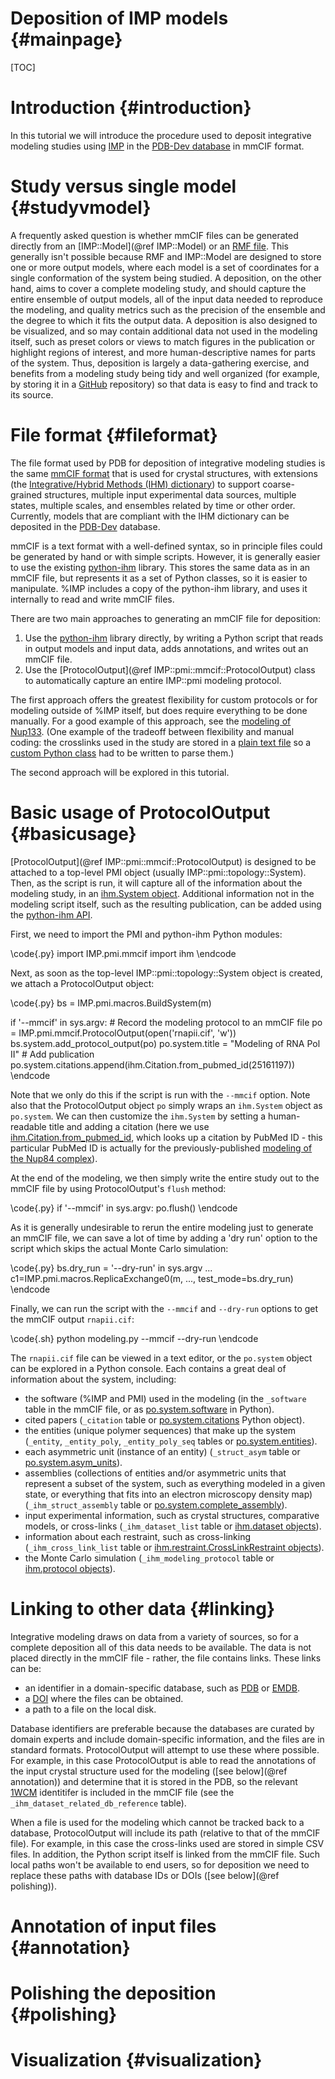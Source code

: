 Deposition of IMP models {#mainpage}
========================

[TOC]

# Introduction {#introduction}

In this tutorial we will introduce the procedure used to deposit integrative
modeling studies using [IMP](https://integrativemodeling.org/)
in the [PDB-Dev database](https://pdb-dev.wwpdb.org/) in mmCIF format.

# Study versus single model {#studyvmodel}

A frequently asked question is whether mmCIF files can be generated directly
from an [IMP::Model](@ref IMP::Model) or an
[RMF file](https://integrativemodeling.org/rmf/).
This generally isn't possible because RMF and IMP::Model are designed to
store one or more output models, where each model is a set of coordinates for
a single conformation of the system being studied. A deposition, on the other
hand, aims to cover a complete modeling study, and should capture the entire
ensemble of output models, all of the input data needed to reproduce the
modeling, and quality metrics such as the precision of the ensemble and the
degree to which it fits the output data. A deposition is also designed to
be visualized, and so may contain additional data not used in the modeling
itself, such as preset colors or views to match figures in the publication
or highlight regions of interest, and more human-descriptive names for parts
of the system. Thus, deposition is largely a data-gathering exercise, and
benefits from a modeling study being tidy and well organized (for example,
by storing it in a [GitHub](https://github.com) repository) so that data
is easy to find and track to its source.

# File format {#fileformat}

The file format used by PDB for deposition of integrative modeling studies
is the same [mmCIF format](http://mmcif.wwpdb.org/) that is used for crystal
structures, with extensions (the
[Integrative/Hybrid Methods (IHM) dictionary](http://mmcif.wwpdb.org/dictionaries/mmcif_ihm.dic/Index/))
to support coarse-grained structures, multiple input experimental data sources,
multiple states, multiple scales, and ensembles related by time or other
order. Currently, models that are compliant with the IHM dictionary can be
deposited in the [PDB-Dev](https://pdb-dev.wwpdb.org/) database.

mmCIF is a text format with a well-defined syntax, so in principle files
could be generated by hand or with simple scripts. However, it is generally
easier to use the existing [python-ihm](https://github.com/ihmwg/python-ihm)
library. This stores the same data as in an mmCIF file, but represents it as
a set of Python classes, so it is easier to manipulate. %IMP includes a
copy of the python-ihm library, and uses it internally to read and write
mmCIF files.

There are two main approaches to generating an mmCIF file for deposition:

 1. Use the [python-ihm](https://github.com/ihmwg/python-ihm) library directly,
    by writing a Python script that reads in output models and input data,
    adds annotations, and writes out an mmCIF file.
 2. Use the [ProtocolOutput](@ref IMP::pmi::mmcif::ProtocolOutput) class
    to automatically capture an entire IMP::pmi modeling protocol.

The first approach offers the greatest flexibility for custom protocols or
for modeling outside of %IMP itself, but does require everything to be done
manually. For a good example of this approach, see the
[modeling of Nup133](https://github.com/integrativemodeling/nup133/tree/master/outputs_foxs_ensemble_new/pdb-dev).
(One example of the tradeoff between flexibility and manual coding:
the crosslinks used in the study are stored in a
[plain text file](https://github.com/integrativemodeling/nup133/blob/master/Crosslinks/DSS_EDC_crosslinks.txt)
so a [custom Python class](https://github.com/integrativemodeling/nup133/blob/master/outputs_foxs_ensemble_new/pdb-dev/xlink.py)
had to be written to parse them.)

The second approach will be explored in this tutorial.

# Basic usage of ProtocolOutput {#basicusage}

[ProtocolOutput](@ref IMP::pmi::mmcif::ProtocolOutput) is designed to be
attached to a top-level PMI object (usually IMP::pmi::topology::System).
Then, as the
script is run, it will capture all of the information about the modeling
study, in an [ihm.System object](https://python-ihm.readthedocs.io/en/latest/main.html#ihm.System).
Additional information not in the modeling script itself, such as the
resulting publication, can be added using the
[python-ihm API](https://python-ihm.readthedocs.io/en/latest/usage.html).

First, we need to import the PMI and python-ihm Python modules:

\code{.py}
import IMP.pmi.mmcif
import ihm
\endcode

Next, as soon as the top-level IMP::pmi::topology::System object is created,
we attach a ProtocolOutput object:

\code{.py}
bs = IMP.pmi.macros.BuildSystem(m)

if '--mmcif' in sys.argv:
    # Record the modeling protocol to an mmCIF file
    po = IMP.pmi.mmcif.ProtocolOutput(open('rnapii.cif', 'w'))
    bs.system.add_protocol_output(po)
    po.system.title = "Modeling of RNA Pol II"
    # Add publication
    po.system.citations.append(ihm.Citation.from_pubmed_id(25161197))
\endcode

Note that we only do this if the script is run with the `--mmcif` option.
Note also that the ProtocolOutput object `po` simply wraps an `ihm.System`
object as `po.system`. We can then customize the `ihm.System` by setting a
human-readable title and adding a citation (here we use
[ihm.Citation.from\_pubmed\_id](https://python-ihm.readthedocs.io/en/latest/main.html#ihm.Citation.from_pubmed_id),
which looks up a citation by PubMed ID - this particular PubMed ID is
actually for the previously-published
[modeling of the Nup84 complex](https://salilab.org/nup84/)).

At the end of the modeling, we then simply write the entire study out to the
mmCIF file by using ProtocolOutput's `flush` method:

\code{.py}
if '--mmcif' in sys.argv:
    po.flush()
\endcode

As it is generally undesirable to rerun the entire modeling just to generate
an mmCIF file, we can save a lot of time by adding a 'dry run' option to the
script which skips the actual Monte Carlo simulation:

\code{.py}
bs.dry_run = '--dry-run' in sys.argv
...
c1=IMP.pmi.macros.ReplicaExchange0(m, ..., test_mode=bs.dry_run)
\endcode

Finally, we can run the script with the `--mmcif` and `--dry-run` options
to get the mmCIF output `rnapii.cif`:

\code{.sh}
python modeling.py --mmcif --dry-run
\endcode

The `rnapii.cif` file can be viewed in a text editor, or the `po.system`
object can be explored in a Python console. Each contains a great
deal of information about the system, including:

 - the software (%IMP and PMI) used in the modeling (in the `_software` table
   in the mmCIF file, or as [po.system.software](https://python-ihm.readthedocs.io/en/latest/main.html#ihm.System.software) in Python).
 - cited papers (`_citation` table or [po.system.citations](https://python-ihm.readthedocs.io/en/latest/main.html#ihm.System.citations) Python object).
 - the entities (unique polymer sequences) that make up the system
   (`_entity`, `_entity_poly`, `_entity_poly_seq` tables or [po.system.entities](https://python-ihm.readthedocs.io/en/latest/main.html#ihm.System.entities)).
 - each asymmetric unit (instance of an entity) (`_struct_asym` table or [po.system.asym\_units](https://python-ihm.readthedocs.io/en/latest/main.html#ihm.System.asym_units)).
 - assemblies (collections of entities and/or asymmetric units that represent
   a subset of the system, such as everything modeled in a given state, or
   everything that fits into an electron microscopy density map) (`_ihm_struct_assembly` table or [po.system.complete\_assembly](https://python-ihm.readthedocs.io/en/latest/main.html#ihm.System.complete_assembly)).
 - input experimental information, such as crystal structures, comparative
   models, or cross-links (`_ihm_dataset_list` table or [ihm.dataset objects](https://python-ihm.readthedocs.io/en/latest/dataset.html)).
 - information about each restraint, such as cross-linking (`_ihm_cross_link_list` table or [ihm.restraint.CrossLinkRestraint objects](https://python-ihm.readthedocs.io/en/latest/restraint.html#ihm.restraint.CrossLinkRestraint)).
 - the Monte Carlo simulation (`_ihm_modeling_protocol` table or [ihm.protocol objects](https://python-ihm.readthedocs.io/en/latest/protocol.html)).

# Linking to other data {#linking}

Integrative modeling draws on data from a variety of sources, so for a
complete deposition all of this data needs to be available. The data is not
placed directly in the mmCIF file - rather, the file contains links. These
links can be:

 - an identifier in a domain-specific database, such as
   [PDB](https://www.wwpdb.org/) or [EMDB](https://www.ebi.ac.uk/pdbe/emdb/).
 - a [DOI](https://www.doi.org/) where the files can be obtained.
 - a path to a file on the local disk.

Database identifiers are preferable because the databases are curated by
domain experts and include domain-specific information, and the files are
in standard formats. ProtocolOutput will attempt to use these where possible.
For example, in this case ProtocolOutput is able to read the annotations of
the input crystal structure used for the modeling ([see below](@ref annotation))
and determine that it is stored in the PDB, so the relevant
[1WCM](https://www.rcsb.org/structure/1WCM) identitifer is included in the
mmCIF file (see the `_ihm_dataset_related_db_reference` table).

When a file is used for the modeling which cannot be tracked back to a database,
ProtocolOutput will include its path (relative to that of the mmCIF file).
For example, in this case the cross-links used are stored in simple CSV
files. In addition, the Python script itself is linked from the mmCIF file.
Such local paths won't be available to end users, so for deposition we need
to replace these paths with database IDs or DOIs ([see below](@ref polishing)).

# Annotation of input files {#annotation}

# Polishing the deposition {#polishing}

# Visualization {#visualization}
